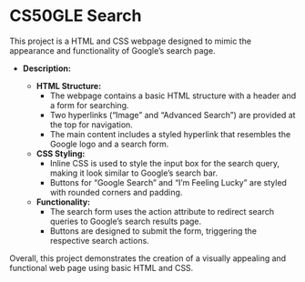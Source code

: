 # CS50GLE Search

This project is a HTML and CSS webpage designed to mimic the appearance and functionality of Google’s search page.

- **Description:**

	- **HTML Structure:**
	    - The webpage contains a basic HTML structure with a header and a form for searching.
	    - Two hyperlinks (“Image” and “Advanced Search”) are provided at the top for navigation.
        - The main content includes a styled hyperlink that resembles the Google logo and a search form.
    - **CSS Styling:**
        - Inline CSS is used to style the input box for the search query, making it look similar to Google’s search bar.
        - Buttons for “Google Search” and “I’m Feeling Lucky” are styled with rounded corners and padding.
    - **Functionality:**
        - The search form uses the action attribute to redirect search queries to Google’s search results page.
        - Buttons are designed to submit the form, triggering the respective search actions.

Overall, this project demonstrates the creation of a visually appealing and functional web page using basic HTML and CSS.